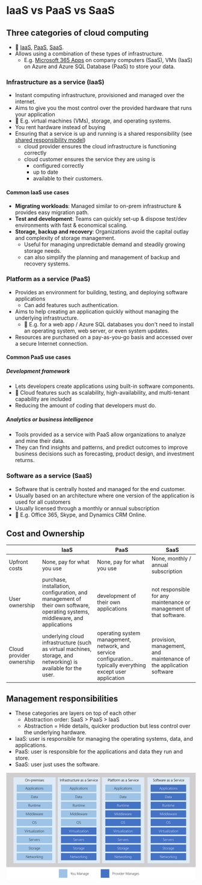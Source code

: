 # IaaS vs PaaS vs SaaS

## Three categories of cloud computing

- 📝 [IaaS](#infrastructure-as-a-service-iaas), [PaaS](#platform-as-a-service-paas), [SaaS](#software-as-a-service-saas).
- Allows using a combination of these types of infrastructure.
  - E.g. [Microsoft 365 Apps](https://www.microsoft.com/en-ww/microsoft-365/business/microsoft-365-apps-for-business?market=af) on company computers (SaaS), VMs (IaaS) on Azure and Azure SQL Database (PaaS) to store your data.

### Infrastructure as a service (IaaS)

- Instant computing infrastructure, provisioned and managed over the internet.
- Aims to give you the most control over the provided hardware that runs your application
- 📝 E.g. virtual machines (VMs), storage, and operating systems.
- You rent hardware instead of buying
- Ensuring that a service is up and running is a shared responsibility (see [shared responsibility model](./4.1.%20Shared%20Responsibility%20Model.md))
  - cloud provider ensures the cloud infrastructure is functioning correctly
  - cloud customer ensures the service they are using is
    - configured correctly
    - up to date
    - available to their customers.

#### Common IaaS use cases

- **Migrating workloads**: Managed similar to on-prem infrastructure & provides easy migration path.
- **Test and development**: Teams can quickly set-up & dispose test/dev environments with fast & economical scaling.
- **Storage, backup and recovery**: Organizations avoid the capital outlay and complexity of storage management.
  - Useful for managing unpredictable demand and steadily growing storage needs.
  - can also simplify the planning and management of backup and recovery systems.

### Platform as a service (PaaS)

- Provides an environment for building, testing, and deploying software applications
  - Can add features such authentication.
- Aims to help creating an application quickly without managing the underlying infrastructure.
  - 📝 E.g. for a web app / Azure SQL databases you don't need to install an operating system, web server, or even system updates.
- Resources are purchased on a pay-as-you-go basis and accessed over a secure Internet connection.

#### Common PaaS use cases

##### Development framework

- Lets developers create applications using built-in software components.
- 📝 Cloud features such as scalability, high-availability, and multi-tenant capability are included
- Reducing the amount of coding that developers must do.

##### Analytics or business intelligence

- Tools provided as a service with PaaS allow organizations to analyze and mine their data.
- They can find insights and patterns, and predict outcomes to improve business decisions such as forecasting, product design, and investment returns.

### Software as a service (SaaS)

- Software that is centrally hosted and managed for the end customer.
- Usually based on an architecture where one version of the application is used for all customers
- Usually licensed through a monthly or annual subscription
- 📝 E.g. Office 365, Skype, and Dynamics CRM Online.

## Cost and Ownership

| | IaaS | PaaS | SaaS |
| -- | --- | --- | --- |
| Upfront costs | None, pay for what you use | None, pay for what you use | None, monthly / annual subscription |
| User ownership | purchase, installation, configuration, and management of their own software, operating systems, middleware, and applications | development of their own applications | not responsible for any maintenance or management of that software. |
| Cloud provider ownership | underlying cloud infrastructure (such as virtual machines, storage, and networking) is available for the user. | operating system management, network, and service configuration.. typically everything except user application | provision, management, and maintenance of the application software |

## Management responsibilities

- These categories are layers on top of each other
  - Abstraction order: SaaS > PaaS > IaaS
  - Abstraction = Hide details, quicker production but less control over the underlying hardware.
- IaaS: user is responsible for managing the operating systems, data, and applications.
- PaaS: user is responsible for the applications and data they run and store.
- SaaS: user just uses the software.

![shared responsibility model](./img/shared-responsibility-model.png)
